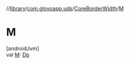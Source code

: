 //[library](../../../index.md)/[com.glovoapp.uds](../index.md)/[CoreBorderWidth](index.md)/[M](-m.md)

# M

[androidJvm]\
val [M](-m.md): [Dp](https://developer.android.com/reference/kotlin/androidx/compose/ui/unit/Dp.html)
